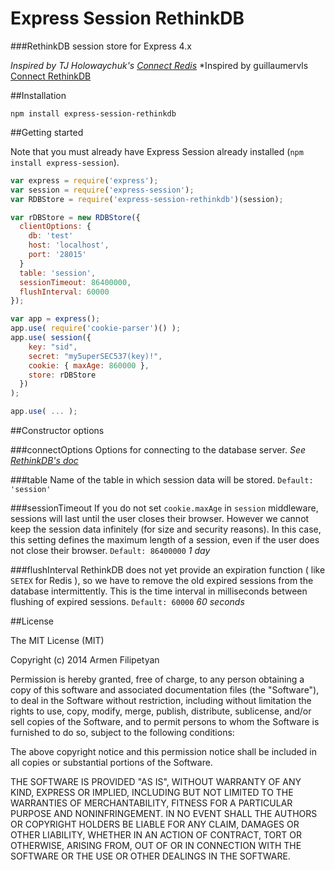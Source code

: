 Express Session RethinkDB
=================

###RethinkDB session store for Express 4.x 

*Inspired by TJ Holowaychuk's [Connect Redis](https://github.com/visionmedia/connect-redis)*
*Inspired by guillaumervls [Connect RethinkDB](https://github.com/guillaumervls/connect-rethinkdb)

##Installation

```npm install express-session-rethinkdb```

##Getting started

Note that you must already have Express Session already installed (```npm install express-session```).

```javascript
var express = require('express');
var session = require('express-session');
var RDBStore = require('express-session-rethinkdb')(session);

var rDBStore = new RDBStore({
  clientOptions: {
    db: 'test'
    host: 'localhost',
    port: '28015'
  }
  table: 'session',
  sessionTimeout: 86400000,
  flushInterval: 60000
});

var app = express();
app.use( require('cookie-parser')() );
app.use( session({
    key: "sid",
    secret: "my5uperSEC537(key)!",
    cookie: { maxAge: 860000 },
    store: rDBStore 
  })
);

app.use( ... );
```

##Constructor options

###connectOptions
Options for connecting to the database server. 
*See [RethinkDB's doc](http://www.rethinkdb.com/api/javascript/#connect)*

###table
Name of the table in which session data will be stored.
`Default: 'session'`

###sessionTimeout
If you do not set ```cookie.maxAge``` in ```session``` middleware, sessions will last until the user closes their browser. 
However we cannot keep the session data infinitely (for size and security reasons). 
In this case, this setting defines the maximum length of a session, even if the user does not close their browser. 
`Default: 86400000` *1 day*

###flushInterval
RethinkDB does not yet provide an expiration function ( like ```SETEX``` for Redis ), so we have to remove the old expired sessions from the database intermittently. This is the time interval in milliseconds between flushing of expired sessions.
`Default: 60000` *60 seconds*

##License

The MIT License (MIT)

Copyright (c) 2014 Armen Filipetyan

Permission is hereby granted, free of charge, to any person obtaining a copy
of this software and associated documentation files (the "Software"), to deal
in the Software without restriction, including without limitation the rights
to use, copy, modify, merge, publish, distribute, sublicense, and/or sell
copies of the Software, and to permit persons to whom the Software is
furnished to do so, subject to the following conditions:

The above copyright notice and this permission notice shall be included in
all copies or substantial portions of the Software.

THE SOFTWARE IS PROVIDED "AS IS", WITHOUT WARRANTY OF ANY KIND, EXPRESS OR
IMPLIED, INCLUDING BUT NOT LIMITED TO THE WARRANTIES OF MERCHANTABILITY,
FITNESS FOR A PARTICULAR PURPOSE AND NONINFRINGEMENT. IN NO EVENT SHALL THE
AUTHORS OR COPYRIGHT HOLDERS BE LIABLE FOR ANY CLAIM, DAMAGES OR OTHER
LIABILITY, WHETHER IN AN ACTION OF CONTRACT, TORT OR OTHERWISE, ARISING FROM,
OUT OF OR IN CONNECTION WITH THE SOFTWARE OR THE USE OR OTHER DEALINGS IN
THE SOFTWARE.
